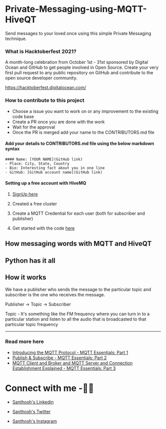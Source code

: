 # Private-Messaging-using-MQTT-HiveQT
Send messages to your loved once using this simple Private Messaging technique.


### What is Hacktoberfest 2021?
A month-long celebration from October 1st - 31st sponsored by Digital Ocean and GitHub to get people involved in Open Source. Create your very first pull request to any public repository on GitHub and contribute to the open source developer community.

https://hacktoberfest.digitalocean.com/

### How to contribute to this project
- Choose a issue you want to work on or any improvement to the existing code base
- Create a PR once you are done with the work
- Wait for the approval
- Once the PR is merged add your name to the CONTRIBUTORS.md file

#### Add your details to CONTRIBUTORS.md file using the below markdown syntax

```
#### Name: [YOUR NAME](GitHub link)
- Place: City, State, Country
- Bio: Interesting fact about you in one line
- GitHub: [GitHub account name](GitHub link)
```

#### Setting up a free account with HiveMQ
1. [SignUp here](https://console.hivemq.cloud)

2. Created a free cluster

3. Create a MQTT Credential for each user (both for subscriber and publisher)

4. Get started with the code [here](https://console.hivemq.cloud/clients/python-paho)
## How messaging words with MQTT and HiveQT
## Python has it all

## How it works

We have a publisher who sends the message to the particular topic and subscriber is the one who receives the message.

Publisher -> Topic -> Subscriber

Topic - It's something like the FM frequency where you can turn in to a particular station and listen to all the audio that is broadcasted to that particular topic frequency

--------------------------------------------------------

### Read more here
- [Introducing the MQTT Protocol - MQTT Essentials: Part 1](https://www.hivemq.com/blog/mqtt-essentials-part-1-introducing-mqtt/)
- [Publish & Subscribe - MQTT Essentials: Part 2](https://www.hivemq.com/blog/mqtt-essentials-part2-publish-subscribe/)
- [MQTT Client and Broker and MQTT Server and Connection Establishment Explained - MQTT Essentials: Part 3](https://www.hivemq.com/blog/mqtt-essentials-part-3-client-broker-connection-establishment/)



# Connect with me -🎯🎯

* [Santhosh's Linkedin](https://www.linkedin.com/in/santhosh-kumard/)

* [Santhosh's Twitter](https://twitter.com/santhos12551)

* [Santhosh's Instagram](https://www.instagram.com/santhoshgoku)
